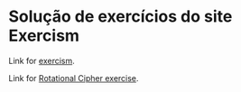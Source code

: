 # Solução de exercícios do site Exercism
Link for [exercism](https://exercism.org/).

Link for [Rotational Cipher exercise](https://exercism.org/tracks/python/exercises/rotational-cipher).
